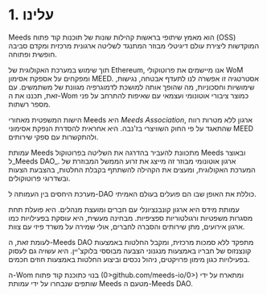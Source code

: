 
# 1. עלינו

Meeds הוא מאמץ שיתופי בראשות קהילות שונות של תוכנות קוד פתוח (OSS) המוקדשות ליצירת עולם דיגיטלי מבוזר המתנגד לשליטה ארגונית מרכזית ומקדם סביבה חופשית ופתוחה.

תוך שימוש במערכת האקולוגית של Ethereum, אנו מיישמים את פרוטוקולי WoM ומפקחים על אספקת אסימון MEED. אסטרטגיה זו אפשרה לנו לתעדף אבטחה, נגישות, שימושיות וחסכוניות, מה שהופך אותה למושכת לדמוגרפיה מגוונת של משתמשים. עם זאת, תכננו את ה-Wom כמוצר ציבורי אוטונומי ועצמאי עם שאיפות להתרחב על פני מספר רשתות.

הישות המשפטית מאחורי Meeds היא _Meeds Association_, ארגון ללא מטרות רווח שהתאגד על פי החוק השוויצרי בז'נבה. היא אחראית להסדרת הנפקת אסימוני MEED ולהתקשרות עם ספקי שירותים.

עמותת Meeds מתכוונת להעביר בהדרגה את השליטה בפרוטוקול Meeds ובאוצר ל_Meeds DAO_. ארגון אוטונומי מבוזר זה מייצג את זרוע הממשל המבוזרת של המערכת האקולוגית, ומעצים את הקהילה להשתתף בקבלת החלטות, בהצבעת הצעות ובשדרוגי פרוטוקולים.

מערכת היחסים בין העמותה ל-DAO כוללת את האופן שבו הם פועלים בעולם האמיתי.

עמותת מידס היא ארגון קונבנציונלי עם חברים ומועצת מנהלים. היא פועלת תחת מסגרות משפטיות ורגולטוריות ספציפיות. מבחינה מעשית, היא עוסקת בפעילויות כמו ארגון אירועים, מתן שירותים והסברה לחברים, אולי שמירה על משרד פיזי עם צוות.

לעומת זאת, ה-Meeds DAO מתפקד ללא סמכות מרכזית, ומקבל החלטות באמצעות קונצנזוס של חבריו באמצעות מנגנוני הצבעה מבוססי בלוקצ'יין. היא עשויה גם לעסוק בפעילויות כגון מימון פרויקטים, ניהול נכסים וביצוע החלטות באמצעות חוזים חכמים.

ה-Wom בנוי כתוכנת קוד פתוח (0>github.com/meeds-io/0>) ומתארח על ידי שותפים שנבחרו על ידי עמותת Meeds מטעם ה-Meeds DAO.

